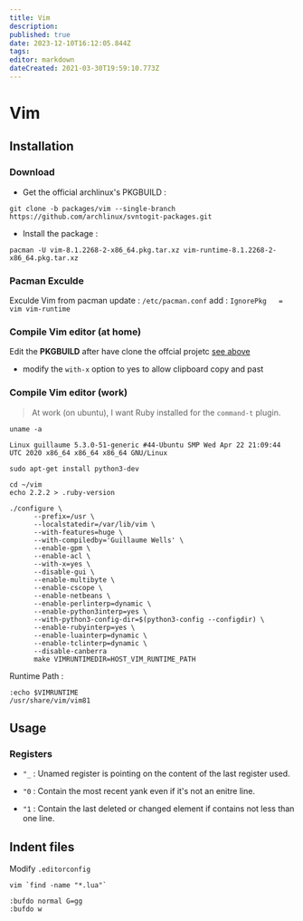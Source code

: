 ```yaml
---
title: Vim
description: 
published: true
date: 2023-12-10T16:12:05.844Z
tags: 
editor: markdown
dateCreated: 2021-03-30T19:59:10.773Z
---
```


# Vim

## Installation

### Download

* Get the official archlinux's PKGBUILD : 

```shell
git clone -b packages/vim --single-branch https://github.com/archlinux/svntogit-packages.git
```

* Install the package :

```shell
pacman -U vim-8.1.2268-2-x86_64.pkg.tar.xz vim-runtime-8.1.2268-2-x86_64.pkg.tar.xz
```
### Pacman Exculde
Exculde Vim from pacman update : `/etc/pacman.conf` add : `IgnorePkg   = vim vim-runtime`

### Compile Vim editor (at home)

Edit the **PKGBUILD** after have clone the offcial projetc [see above](/en/vim#installation)

* modify the `with-x` option to yes to allow clipboard copy and past

### Compile Vim editor (work)

> At work (on ubuntu), I want Ruby installed for the `command-t` plugin.

```shell
uname -a
```
`Linux guillaume 5.3.0-51-generic #44-Ubuntu SMP Wed Apr 22 21:09:44 UTC 2020 x86_64 x86_64 x86_64 GNU/Linux`

```shell
sudo apt-get install python3-dev
```

```shell
cd ~/vim
echo 2.2.2 > .ruby-version
```

```shell
./configure \
      --prefix=/usr \
      --localstatedir=/var/lib/vim \
      --with-features=huge \
      --with-compiledby='Guillaume Wells' \
      --enable-gpm \
      --enable-acl \
      --with-x=yes \
      --disable-gui \
      --enable-multibyte \
      --enable-cscope \
      --enable-netbeans \
      --enable-perlinterp=dynamic \
      --enable-python3interp=yes \
      --with-python3-config-dir=$(python3-config --configdir) \
      --enable-rubyinterp=yes \
      --enable-luainterp=dynamic \
      --enable-tclinterp=dynamic \
      --disable-canberra
      make VIMRUNTIMEDIR=HOST_VIM_RUNTIME_PATH
```

Runtime Path :

```
:echo $VIMRUNTIME
/usr/share/vim/vim81
```


## Usage

### Registers

* `"_` : Unamed register is pointing on the content of the last register used.

* `"0` : Contain the most recent yank even if it's not an enitre line.

* `"1` : Contain the last deleted or changed element if contains not less than one line.

## Indent files

Modify `.editorconfig`

```shell
vim `find -name "*.lua"`
```

```vim
:bufdo normal G=gg
:bufdo w
```